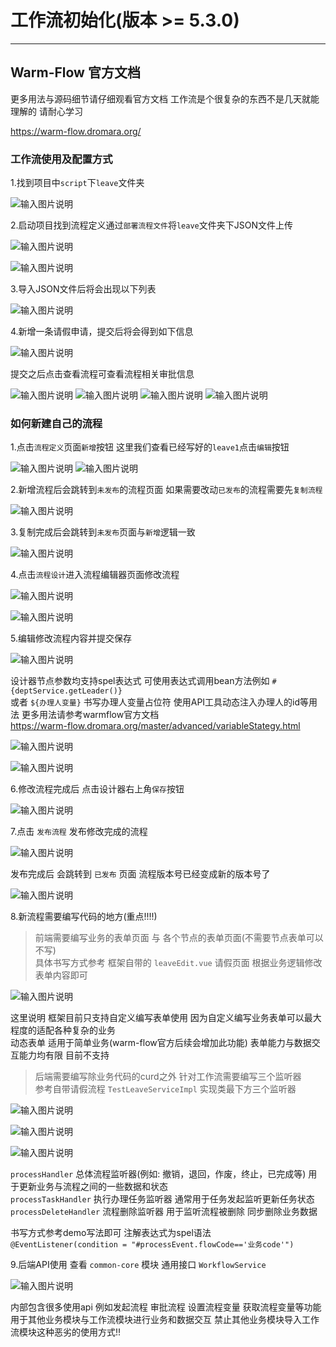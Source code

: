 # 工作流初始化(版本 >= 5.3.0)
- - -

## Warm-Flow 官方文档

更多用法与源码细节请仔细观看官方文档 
工作流是个很复杂的东西不是几天就能理解的 请耐心学习

https://warm-flow.dromara.org/

### 工作流使用及配置方式

1.找到项目中`script`下`leave`文件夹

![输入图片说明](https://foruda.gitee.com/images/1737528580662433426/278d3b8c_1766278.png "屏幕截图")

2.启动项目找到流程定义通过`部署流程文件`将`leave`文件夹下JSON文件上传

![输入图片说明](https://foruda.gitee.com/images/1737528975450787044/2b48929f_1766278.png "屏幕截图")

![输入图片说明](https://foruda.gitee.com/images/1737528992596110640/881526bb_1766278.png "屏幕截图")

3.导入JSON文件后将会出现以下列表

![输入图片说明](https://foruda.gitee.com/images/1737529038122612127/39d6cb06_1766278.png "屏幕截图")


4.新增一条请假申请，提交后将会得到如下信息

![输入图片说明](https://foruda.gitee.com/images/1737529198433551084/1e961d02_1766278.png "屏幕截图")

提交之后点击查看流程可查看流程相关审批信息

![输入图片说明](https://foruda.gitee.com/images/1737529293185669649/1c30194d_1766278.png "屏幕截图")
![输入图片说明](https://foruda.gitee.com/images/1737529302856228733/052b6189_1766278.png "屏幕截图")
![输入图片说明](https://foruda.gitee.com/images/1737529316625150163/f3ecf909_1766278.png "屏幕截图")
![输入图片说明](https://foruda.gitee.com/images/1737529323678968166/c778330e_1766278.png "屏幕截图")

### 如何新建自己的流程

1.点击`流程定义`页面`新增`按钮 这里我们查看已经写好的`leave1`点击`编辑`按钮

![输入图片说明](https://foruda.gitee.com/images/1737529632287955095/4604eace_1766278.png "屏幕截图")
![输入图片说明](https://foruda.gitee.com/images/1737530721343551790/0d38ef60_1766278.png "屏幕截图")

2.新增流程后会跳转到`未发布`的流程页面 如果需要改动`已发布`的流程需要先`复制流程`

![输入图片说明](https://foruda.gitee.com/images/1737529730534307974/78d82138_1766278.png "屏幕截图")

3.复制完成后会跳转到`未发布`页面与`新增`逻辑一致

![输入图片说明](https://foruda.gitee.com/images/1737529771075624407/b5df401d_1766278.png "屏幕截图")

4.点击`流程设计`进入流程编辑器页面修改流程

![输入图片说明](https://foruda.gitee.com/images/1737529842608265974/1779f073_1766278.png "屏幕截图")

![输入图片说明](https://foruda.gitee.com/images/1737529929465786270/f1c3cacb_1766278.png "屏幕截图")

5.编辑修改流程内容并提交保存

![输入图片说明](https://foruda.gitee.com/images/1737530221135678481/832e3b1e_1766278.png "屏幕截图")

设计器节点参数均支持spel表达式 可使用表达式调用bean方法例如 `#{deptService.getLeader()}` <br>
或者 `${办理人变量}` 书写办理人变量占位符 使用API工具动态注入办理人的id等用法 更多用法请参考warmflow官方文档<br>
https://warm-flow.dromara.org/master/advanced/variableStategy.html

![输入图片说明](https://foruda.gitee.com/images/1737530283534208575/28bc3ce2_1766278.png "屏幕截图")

![输入图片说明](https://foruda.gitee.com/images/1737530405595713291/588d498f_1766278.png "屏幕截图")

6.修改流程完成后 点击设计器右上角`保存`按钮

![输入图片说明](https://foruda.gitee.com/images/1737530463821262498/1b717351_1766278.png "屏幕截图")

7.点击 `发布流程` 发布修改完成的流程

![输入图片说明](https://foruda.gitee.com/images/1737530573466145192/cbbf3783_1766278.png "屏幕截图")

发布完成后 会跳转到 `已发布` 页面 流程版本号已经变成新的版本号了

![输入图片说明](https://foruda.gitee.com/images/1737530652110891393/3fc50c4b_1766278.png "屏幕截图")

8.新流程需要编写代码的地方(重点!!!!)

> 前端需要编写业务的表单页面 与 各个节点的表单页面(不需要节点表单可以不写)<br>
> 具体书写方式参考 框架自带的 `leaveEdit.vue` 请假页面 根据业务逻辑修改表单内容即可<br>

![输入图片说明](https://foruda.gitee.com/images/1737530863662464931/15dabdd0_1766278.png "屏幕截图")

这里说明 框架目前只支持自定义编写表单使用 因为自定义编写业务表单可以最大程度的适配各种复杂的业务<br>
动态表单 适用于简单业务(warm-flow官方后续会增加此功能) 表单能力与数据交互能力均有限 目前不支持<br>

> 后端需要编写除业务代码的curd之外 针对工作流需要编写三个监听器<br>
> 参考自带请假流程 `TestLeaveServiceImpl` 实现类最下方三个监听器<br>


![输入图片说明](https://foruda.gitee.com/images/1737531090579752181/b23c7411_1766278.png "屏幕截图")

![输入图片说明](https://foruda.gitee.com/images/1737531098083304417/374ffd2d_1766278.png "屏幕截图")

![输入图片说明](https://foruda.gitee.com/images/1737531104539008756/f1a43a7f_1766278.png "屏幕截图")

`processHandler` 总体流程监听器(例如: 撤销，退回，作废，终止，已完成等) 用于更新业务与流程之间的一些数据和状态<br>
`processTaskHandler` 执行办理任务监听器 通常用于任务发起监听更新任务状态<br>
`processDeleteHandler` 流程删除监听器 用于监听流程被删除 同步删除业务数据<br>

书写方式参考demo写法即可 注解表达式为spel语法<br>
`@EventListener(condition = "#processEvent.flowCode=='业务code'")`<br>

9.后端API使用 查看 `common-core` 模块 通用接口 `WorkflowService`

![输入图片说明](https://foruda.gitee.com/images/1737531677878180377/85899f22_1766278.png "屏幕截图")

内部包含很多使用api 例如发起流程 审批流程 设置流程变量 获取流程变量等功能<br>
用于其他业务模块与工作流模块进行业务和数据交互 禁止其他业务模块导入工作流模块这种恶劣的使用方式!!<br>

